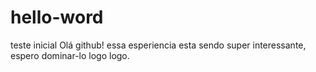# hello-word
teste inicial
Olá github! essa esperiencia esta sendo super interessante, espero dominar-lo logo logo. 
